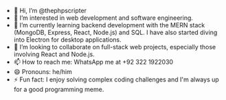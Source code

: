 - 👋 Hi, I’m @thephpscripter
- 👀 I’m interested in web development and software engineering.
- 🌱 I’m currently learning backend development with the MERN stack (MongoDB, Express, React, Node.js) and SQL. I have also started diving into Electron for desktop applications.
- 💞️ I’m looking to collaborate on full-stack web projects, especially those involving React and Node.js.
- 📫 How to reach me: WhatsApp me at +92 322 1922030
- 😄 Pronouns: he/him
- ⚡ Fun fact: I enjoy solving complex coding challenges and I'm always up for a good programming meme.

